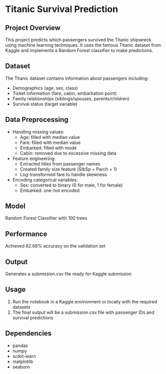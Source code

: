 # Titanic Survival Prediction

## Project Overview
This project predicts which passengers survived the Titanic shipwreck using machine learning techniques. It uses the famous Titanic dataset from Kaggle and implements a Random Forest classifier to make predictions.

## Dataset
The Titanic dataset contains information about passengers including:
- Demographics (age, sex, class)
- Ticket information (fare, cabin, embarkation point)
- Family relationships (siblings/spouses, parents/children)
- Survival status (target variable)

## Data Preprocessing
- Handling missing values:
  - Age: filled with median value
  - Fare: filled with median value
  - Embarked: filled with mode
  - Cabin: removed due to excessive missing data
- Feature engineering:
  - Extracted titles from passenger names
  - Created family size feature (SibSp + Parch + 1)
  - Log-transformed fare to handle skewness
- Encoding categorical variables:
  - Sex: converted to binary (0 for male, 1 for female)
  - Embarked: one-hot encoded

## Model
Random Forest Classifier with 100 trees

## Performance
Achieved 82.68% accuracy on the validation set

## Output
Generates a submission.csv file ready for Kaggle submission

## Usage
1. Run the notebook in a Kaggle environment or locally with the required datasets
2. The final output will be a submission.csv file with passenger IDs and survival predictions

## Dependencies
- pandas
- numpy
- scikit-learn
- matplotlib
- seaborn 
